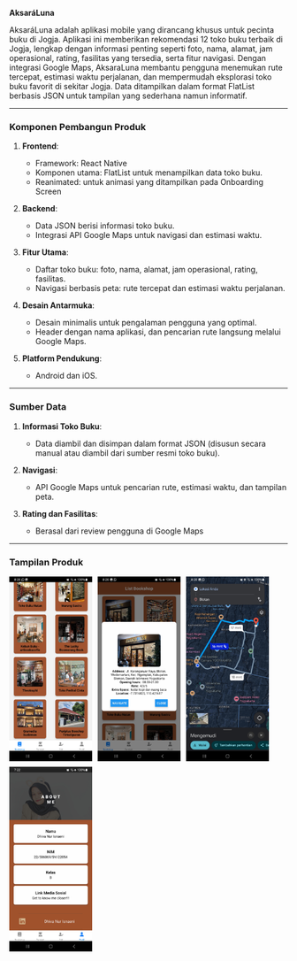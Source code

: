 **AksaráLuna**  

AksaráLuna adalah aplikasi mobile yang dirancang khusus untuk pecinta buku di Jogja. Aplikasi ini memberikan rekomendasi 12 toko buku terbaik di Jogja, lengkap dengan informasi penting seperti foto, nama, alamat, jam operasional, rating, fasilitas yang tersedia, serta fitur navigasi. Dengan integrasi Google Maps, AksaraLuna membantu pengguna menemukan rute tercepat, estimasi waktu perjalanan, dan mempermudah eksplorasi toko buku favorit di sekitar Jogja. Data ditampilkan dalam format FlatList berbasis JSON untuk tampilan yang sederhana namun informatif.  

---

### **Komponen Pembangun Produk**  
1. **Frontend**:  
   - Framework: React Native  
   - Komponen utama: FlatList untuk menampilkan data toko buku.  
   - Reanimated: untuk animasi yang ditampilkan pada Onboarding Screen  

2. **Backend**:  
   - Data JSON berisi informasi toko buku.  
   - Integrasi API Google Maps untuk navigasi dan estimasi waktu.  

3. **Fitur Utama**:  
   - Daftar toko buku: foto, nama, alamat, jam operasional, rating, fasilitas.  
   - Navigasi berbasis peta: rute tercepat dan estimasi waktu perjalanan.  

4. **Desain Antarmuka**:  
   - Desain minimalis untuk pengalaman pengguna yang optimal.  
   - Header dengan nama aplikasi, dan pencarian rute langsung melalui Google Maps.  

5. **Platform Pendukung**:  
   - Android dan iOS.  

---

### **Sumber Data**  
1. **Informasi Toko Buku**:  
   - Data diambil dan disimpan dalam format JSON (disusun secara manual atau diambil dari sumber resmi toko buku).  

2. **Navigasi**:  
   - API Google Maps untuk pencarian rute, estimasi waktu, dan tampilan peta.  

3. **Rating dan Fasilitas**:  
   - Berasal dari review pengguna di Google Maps  

---

### **Tampilan Produk**  

<div style="display: flex; flex-wrap: wrap; gap: 10px;">
  <img src="1.jpg" alt="Tampilan 1" style="width: 150px; height: auto;" />
  <img src="Screenshot_20241215_082615_AksarLuna.jpg" alt="Tampilan 2" style="width: 150px; height: auto;" />
  <img src="2.jpg" alt="Tampilan 3" style="width: 150px; height: auto;" />
  <img src="Screenshot_20241215_072242_AksarLuna.jpg" alt="Tampilan 4" style="width: 150px; height: auto;" />
</div>
